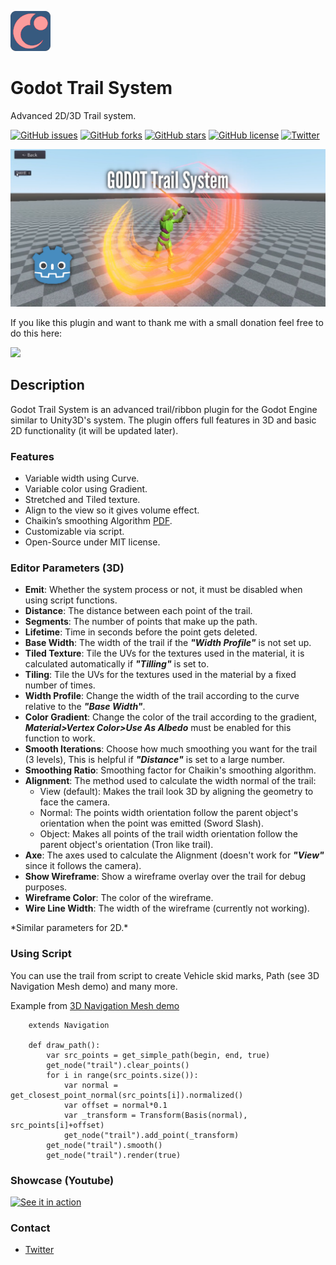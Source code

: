 ![](icon.png)

# Godot Trail System
Advanced 2D/3D Trail system.

[![GitHub issues](https://img.shields.io/github/issues/OBKF/Godot-Trail-System)](https://github.com/OBKF/Godot-Trail-System/issues) [![GitHub forks](https://img.shields.io/github/forks/OBKF/Godot-Trail-System)](https://github.com/OBKF/Godot-Trail-System/network) [![GitHub stars](https://img.shields.io/github/stars/OBKF/Godot-Trail-System)](https://github.com/OBKF/Godot-Trail-System/stargazers) [![GitHub license](https://img.shields.io/github/license/OBKF/Godot-Trail-System)](https://github.com/OBKF/Godot-Trail-System/blob/master/LICENSE) [![Twitter](https://img.shields.io/twitter/url?style=social&url=https%3A%2F%2Ftwitter.com%2FOBKF_Design)](https://twitter.com/intent/tweet?text=Wow:&url=https%3A%2F%2Fgithub.com%2FOBKF%2FGodot-Trail-System)

![](godot_trail.png)

If you like this plugin and want to thank me with a small donation feel free to do this here:

[![](https://www.paypalobjects.com/en_US/i/btn/btn_donateCC_LG.gif)](https://www.paypal.com/cgi-bin/webscr?cmd=_s-xclick&hosted_button_id=KWUGZUUBASZY4)

## Description
Godot Trail System is an advanced trail/ribbon plugin for the Godot Engine similar to Unity3D's system. The plugin offers full features in 3D and basic 2D functionality (it will be updated later). 

### Features
- Variable width using Curve.
- Variable color using Gradient.
- Stretched and Tiled texture.
- Align to the view so it gives volume effect.
- Chaikin’s smoothing Algorithm [PDF](https://www.cs.unc.edu/~dm/UNC/COMP258/LECTURES/Chaikins-Algorithm.pdf).
- Customizable via script.
- Open-Source under MIT license.

### Editor Parameters (3D)
- **Emit**: Whether the system process or not, it must be disabled when using script functions.
- **Distance**: The distance between each point of the trail.
- **Segments**: The number of points that make up the path.
- **Lifetime**: Time in seconds before the point gets deleted.
- **Base Width**: The width of the trail if the ___"Width Profile"___ is not set up.
- **Tiled Texture**: Tile the UVs for the textures used in the material, it is calculated automatically if ___"Tilling"___ is set to.
- **Tiling**: Tile the UVs for the textures used in the material by a fixed number of times.
- **Width Profile**: Change the width of the trail according to the curve relative to the ___"Base Width"___.
- **Color Gradient**: Change the color of the trail according to the gradient, ___Material>Vertex Color>Use As Albedo___ must be enabled for this function to work.
- **Smooth Iterations**: Choose how much smoothing you want for the trail (3 levels), This is helpful if ___"Distance"___ is set to a large number.
- **Smoothing Ratio**: Smoothing factor for Chaikin's smoothing algorithm.
- **Alignment**: The method used to calculate the width normal of the trail:
    - View (default): Makes the trail look 3D by aligning the geometry to face the camera.
    - Normal: The points width orientation follow the parent object's orientation when the point was emitted (Sword Slash).
    - Object: Makes all points of the trail width orientation follow the parent object's orientation (Tron like trail).
- **Axe**: The axes used to calculate the Alignment (doesn't work for ___"View"___ since it follows the camera).
- **Show Wireframe**: Show a wireframe overlay over the trail for debug purposes.
- **Wireframe Color**: The color of the wireframe.
- **Wire Line Width**: The width of the wireframe (currently not working).

\*Similar parameters for 2D.\*

### Using Script
You can use the trail from script to create Vehicle skid marks, Path (see 3D Navigation Mesh demo) and many more.

Example from [3D Navigation Mesh demo](navmesh.gd)
```gdscript
    extends Navigation

    def draw_path():
        var src_points = get_simple_path(begin, end, true)
        get_node("trail").clear_points()
        for i in range(src_points.size()):
            var normal = get_closest_point_normal(src_points[i]).normalized()
            var offset = normal*0.1
            var _transform = Transform(Basis(normal), src_points[i]+offset)
            get_node("trail").add_point(_transform)
        get_node("trail").smooth()
        get_node("trail").render(true)
```

### Showcase (Youtube)
[![See it in action](https://img.youtube.com/vi/cqkCt9XIBA0/0.jpg)](https://youtu.be/cqkCt9XIBA0)

### Contact
- [Twitter](https://twitter.com/OBKF_Design/)


